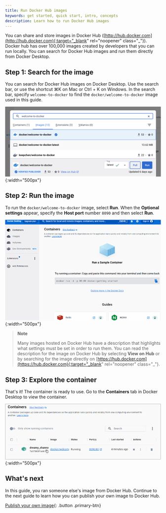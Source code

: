 ```yaml
---
title: Run Docker Hub images
keywords: get started, quick start, intro, concepts
description: Learn how to run Docker Hub images
---
```


You can share and store images in Docker Hub ([http://hub.docker.com](http://hub.docker.com){:target="_blank" rel="noopener" class="_"}). Docker hub has over 100,000 images created by developers that you can run locally. You can search for Docker Hub images and run them directly from Docker Desktop.

## Step 1: Search for the image

You can search for Docker Hub images on Docker Desktop. Use the search bar, or use the shortcut ⌘K on Mac or Ctrl + K on Windows. In the search bar, specify `welcome-to-docker` to find the `docker/welcome-to-docker` image used in this guide.

![Search Docker Desktop for the welcome-to-docker image](images/getting-started-search.png){:width="500px"}

## Step 2: Run the image

To run the `docker/welcome-to-docker` image, select **Run**. When the **Optional settings** appear, specify the **Host port** number `8090` and then select **Run**.

![Running the image in Docker Desktop](images/getting-started-run.gif){:width="500px"}

> **Note**
>
> Many images hosted on Docker Hub have a description that highlights what settings must be set in order to run them. You can read the description for the image on Docker Hub by selecting **View on Hub** or by searching for the image directly on [https://hub.docker.com](https://hub.docker.com){:target="_blank" rel="noopener" class="_"}.

## Step 3: Explore the container

That's it! The container is ready to use. Go to the **Containers** tab in Docker Desktop to view the container.

![Viewing the Containers tab in Docker Desktop](images/getting-started-view.png){:width="500px"}

## What's next

In this guide, you ran someone else's image from Docker Hub. Continue to the next guide to learn how you can publish your own image to Docker Hub.

[Publish your own image](./publish-your-own-image.md){: .button .primary-btn}